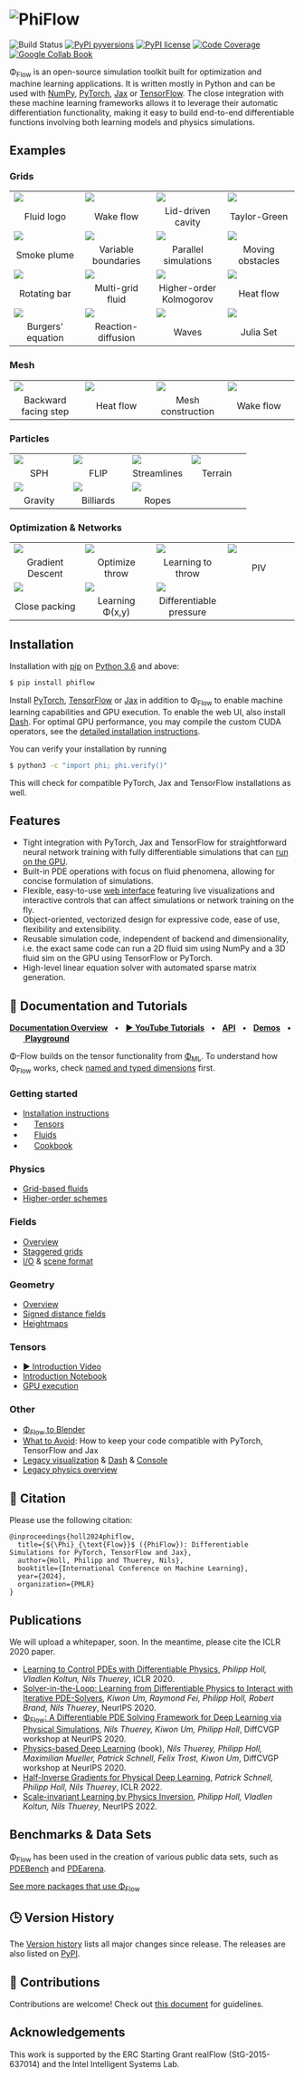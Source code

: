 # ![PhiFlow](docs/figures/Logo_DallE2_3_layout.png)

![Build Status](https://github.com/tum-pbs/PhiFlow/actions/workflows/unit-tests.yml/badge.svg)
[![PyPI pyversions](https://img.shields.io/pypi/pyversions/phiflow.svg)](https://pypi.org/project/phiflow/)
[![PyPI license](https://img.shields.io/pypi/l/phiflow.svg)](https://pypi.org/project/phiflow/)
[![Code Coverage](https://codecov.io/gh/tum-pbs/PhiFlow/branch/develop/graph/badge.svg)](https://codecov.io/gh/tum-pbs/PhiFlow/branch/develop/)
[![Google Collab Book](https://colab.research.google.com/assets/colab-badge.svg)](https://colab.research.google.com/github/tum-pbs/PhiFlow/blob/develop/docs/Fluids_Tutorial.ipynb)


Φ<sub>Flow</sub> is an open-source simulation toolkit built for optimization and machine learning applications.
It is written mostly in Python and can be used with
[NumPy](https://numpy.org/),
[PyTorch](https://pytorch.org/),
[Jax](https://github.com/google/jax)
or [TensorFlow](https://www.tensorflow.org/).
The close integration with these machine learning frameworks allows it to leverage their automatic differentiation functionality,
making it easy to build end-to-end differentiable functions involving both learning models and physics simulations.


## Examples

### Grids

<table>
    <tbody>
        <tr>
            <td style="width: 25%;"><a href="https://tum-pbs.github.io/PhiFlow/examples/grids/Fluid_Logo.html"><img src="docs/figures/examples/grids/Fluid_Logo.gif"></a></td>
            <td style="width: 25%;"><a href="https://tum-pbs.github.io/PhiFlow/examples/grids/Wake_Flow.html"><img src="docs/figures/examples/grids/Wake_Flow.png"></a></td>
            <td style="width: 25%;"><a href="https://tum-pbs.github.io/PhiFlow/examples/grids/Lid_Driven_Cavity.html"><img src="docs/figures/examples/grids/Lid_Driven_Cavity.png"></a></td>
            <td style="width: 25%;"><a href="https://tum-pbs.github.io/PhiFlow/examples/grids/Taylor_Green.html"><img src="docs/figures/examples/grids/Taylor_Green.jpg"></a></td>
        </tr>
        <tr>
            <td align="center">Fluid logo</td>
            <td align="center">Wake flow</td>
            <td align="center">Lid-driven cavity</td>
            <td align="center">Taylor-Green</td>
        </tr>
        <tr>
            <td style="width: 25%;"><a href="https://tum-pbs.github.io/PhiFlow/examples/grids/Smoke_Plume.html"><img src="docs/figures/examples/grids/Smoke_Plume.png"></a></td>
            <td style="width: 25%;"><a href="https://tum-pbs.github.io/PhiFlow/examples/grids/Variable_Boundaries.html"><img src="docs/figures/examples/grids/Variable_Boundaries.jpg"></a></td>
            <td style="width: 25%;"><a href="https://tum-pbs.github.io/PhiFlow/examples/grids/Batched_Smoke.html"><img src="docs/figures/examples/grids/Batched_Smoke.png"></a></td>
            <td style="width: 25%;"><a href="https://tum-pbs.github.io/PhiFlow/examples/grids/Moving_Obstacles.html"><img src="docs/figures/examples/grids/Moving_Obstacles.png"></a></td>
        </tr>
        <tr>
            <td align="center">Smoke plume</td>
            <td align="center">Variable boundaries</td>
            <td align="center">Parallel simulations</td>
            <td align="center">Moving obstacles</td>
        </tr>
        <tr>
            <td style="width: 25%;"><a href="https://tum-pbs.github.io/PhiFlow/examples/grids/Rotating_Bar.html"><img src="docs/figures/examples/grids/Rotating_Bar.jpg"></a></td>
            <td style="width: 25%;"><a href="https://tum-pbs.github.io/PhiFlow/examples/grids/Multi_Grid_Fluid.html"><img src="docs/figures/examples/grids/Multi_Grid_Fluid.jpg"></a></td>
            <td style="width: 25%;"><a href="https://tum-pbs.github.io/PhiFlow/examples/grids/Higher_order_Kolmogorov.html"><img src="docs/figures/examples/grids/Higher_order_Kolmogorov.jpg"></a></td>
            <td style="width: 25%;"><a href="https://tum-pbs.github.io/PhiFlow/examples/grids/Heat_Flow.html"><img src="docs/figures/examples/grids/Heat_Flow.png"></a></td>
        </tr>
        <tr>
            <td align="center">Rotating bar</td>
            <td align="center">Multi-grid fluid</td>
            <td align="center">Higher-order Kolmogorov</td>
            <td align="center">Heat flow</td>
        </tr>
        <tr>
            <td style="width: 25%;"><a href="https://tum-pbs.github.io/PhiFlow/examples/grids/Burgers.html"><img src="docs/figures/examples/grids/Burgers.png"></a></td>
            <td style="width: 25%;"><a href="https://tum-pbs.github.io/PhiFlow/examples/grids/Reaction_Diffusion.html"><img src="docs/figures/examples/grids/Reaction_Diffusion.png"></a></td>
            <td style="width: 25%;"><a href="https://tum-pbs.github.io/PhiFlow/examples/grids/Waves.html"><img src="docs/figures/examples/grids/Waves.png"></a></td>
            <td style="width: 25%;"><a href="https://tum-pbs.github.io/PhiFlow/examples/grids/Julia_Set.html"><img src="docs/figures/examples/grids/Julia_Set.png"></a></td>
        </tr>
        <tr>
            <td align="center">Burgers' equation</td>
            <td align="center">Reaction-diffusion</td>
            <td align="center">Waves</td>
            <td align="center">Julia Set</td>
        </tr>
    </tbody>
</table>

### Mesh

<table>
    <tbody>
        <tr>
            <td style="width: 25%;"><a href="https://tum-pbs.github.io/PhiFlow/examples/mesh/FVM_BackStep.html"><img src="docs/figures/examples/mesh/FVM_BackStep.png"></a></td>
            <td style="width: 25%;"><a href="https://tum-pbs.github.io/PhiFlow/examples/mesh/FVM_Heat.html"><img src="docs/figures/examples/mesh/FVM_Heat.png"></a></td>
            <td style="width: 25%;"><a href="https://tum-pbs.github.io/PhiFlow/examples/mesh/Build_Mesh.html"><img src="docs/figures/examples/mesh/Build_Mesh.png"></a></td>
            <td style="width: 25%;"><a href="https://tum-pbs.github.io/PhiFlow/examples/mesh/FVM_Cylinder_GMsh.html"><img src="docs/figures/examples/mesh/FVM_Cylinder_GMsh.png"></a></td>
        </tr>
        <tr>
            <td align="center">Backward facing step</td>
            <td align="center">Heat flow</td>
            <td align="center">Mesh construction</td>
            <td align="center">Wake flow</td>
        </tr>
    </tbody>
</table>



### Particles

<table>
    <tbody>
        <tr>
            <td style="width: 25%;"><a href="https://tum-pbs.github.io/PhiFlow/examples/particles/SPH.html"><img src="docs/figures/examples/particles/SPH.jpg"></a></td>
            <td style="width: 25%;"><a href="https://tum-pbs.github.io/PhiFlow/examples/particles/FLIP.html"><img src="docs/figures/examples/particles/FLIP.png"></a></td>
            <td style="width: 25%;"><a href="https://tum-pbs.github.io/PhiFlow/examples/particles/Streamlines.html"><img src="docs/figures/examples/particles/Streamlines.jpg"></a></td>
            <td style="width: 25%;"><a href="https://tum-pbs.github.io/PhiFlow/examples/particles/Terrain.html"><img src="docs/figures/examples/particles/Terrain.jpg"></a></td>
        </tr>
        <tr>
            <td align="center">SPH</td>
            <td align="center">FLIP</td>
            <td align="center">Streamlines</td>
            <td align="center">Terrain</td>
        </tr>
        <tr>
            <td style="width: 25%;"><a href="https://tum-pbs.github.io/PhiFlow/examples/particles/Gravity.html"><img src="docs/figures/examples/particles/Gravity.jpg"></a></td>
            <td style="width: 25%;"><a href="https://tum-pbs.github.io/PhiFlow/examples/particles/Billiards.html"><img src="docs/figures/examples/particles/Billiards.png"></a></td>
            <td style="width: 25%;"><a href="https://tum-pbs.github.io/PhiFlow/examples/particles/Ropes.html"><img src="docs/figures/examples/particles/Ropes.png"></a></td>
        </tr>
        <tr>
            <td align="center">Gravity</td>
            <td align="center">Billiards</td>
            <td align="center">Ropes</td>
        </tr>
    </tbody>
</table>

### Optimization & Networks

<table>
    <tbody>
        <tr>
            <td style="width: 25%;"><a href="https://tum-pbs.github.io/PhiFlow/examples/optim/Gradient_Descent.html"><img src="docs/figures/examples/optim/Gradient_Descent.png"></a></td>
            <td style="width: 25%;"><a href="https://tum-pbs.github.io/PhiFlow/examples/optim/Optimize_Throw.html"><img src="docs/figures/examples/optim/Optimize_Throw.png"></a></td>
            <td style="width: 25%;"><a href="https://tum-pbs.github.io/PhiFlow/examples/optim/Learn_Throw.html"><img src="docs/figures/examples/optim/Learn_Throw.jpg"></a></td>
            <td style="width: 25%;"><a href="https://tum-pbs.github.io/PhiFlow/examples/optim/PIV.html"><img src="docs/figures/examples/optim/PIV.jpg"></a></td>
        </tr>
        <tr>
            <td align="center">Gradient Descent</td>
            <td align="center">Optimize throw</td>
            <td align="center">Learning to throw</td>
            <td align="center">PIV</td>
        </tr>
        <tr>
            <td style="width: 25%;"><a href="https://tum-pbs.github.io/PhiFlow/examples/optim/Close_Packing.html"><img src="docs/figures/examples/optim/Close_Packing.png"></a></td>
            <td style="width: 25%;"><a href="https://tum-pbs.github.io/PhiFlow/examples/optim/Learn_Potential.html"><img src="docs/figures/examples/optim/Learn_Potential.png"></a></td>
            <td style="width: 25%;"><a href="https://tum-pbs.github.io/PhiFlow/examples/optim/Differentiable_Pressure.html"><img src="docs/figures/examples/optim/Differentiable_Pressure.jpg"></a></td>
        </tr>
        <tr>
            <td align="center">Close packing</td>
            <td align="center">Learning Φ(x,y)</td>
            <td align="center">Differentiable pressure</td>
        </tr>
    </tbody>
</table>


## Installation

Installation with [pip](https://pypi.org/project/pip/) on [Python 3.6](https://www.python.org/downloads/) and above:
``` bash
$ pip install phiflow
```
Install [PyTorch](https://pytorch.org/), [TensorFlow](https://www.tensorflow.org/install) or [Jax](https://github.com/google/jax#installation) in addition to Φ<sub>Flow</sub> to enable machine learning capabilities and GPU execution.
To enable the web UI, also install [Dash](https://pypi.org/project/dash/).
For optimal GPU performance, you may compile the custom CUDA operators, see the [detailed installation instructions](https://tum-pbs.github.io/PhiFlow/Installation_Instructions.html).

You can verify your installation by running
```bash
$ python3 -c "import phi; phi.verify()"
```
This will check for compatible PyTorch, Jax and TensorFlow installations as well.


## Features

* Tight integration with PyTorch, Jax and TensorFlow for straightforward neural network training with fully differentiable simulations that can [run on the GPU](https://tum-pbs.github.io/PhiFlow/GPU_Execution.html#enabling-gpu-execution).
* Built-in PDE operations with focus on fluid phenomena, allowing for concise formulation of simulations.
* Flexible, easy-to-use [web interface](https://tum-pbs.github.io/PhiFlow/Web_Interface.html) featuring live visualizations and interactive controls that can affect simulations or network training on the fly.
* Object-oriented, vectorized design for expressive code, ease of use, flexibility and extensibility.
* Reusable simulation code, independent of backend and dimensionality, i.e. the exact same code can run a 2D fluid sim using NumPy and a 3D fluid sim on the GPU using TensorFlow or PyTorch.
* High-level linear equation solver with automated sparse matrix generation.


## 📖 Documentation and Tutorials
[**Documentation Overview**](https://tum-pbs.github.io/PhiFlow/)
&nbsp; • &nbsp; [**▶ YouTube Tutorials**](https://www.youtube.com/playlist?list=PLYLhRkuWBmZ5R6hYzusA2JBIUPFEE755O)
&nbsp; • &nbsp; [**API**](https://tum-pbs.github.io/PhiFlow/phi/)
&nbsp; • &nbsp; [**Demos**](https://github.com/tum-pbs/PhiFlow/tree/master/demos)
&nbsp; • &nbsp; [<img src="https://www.tensorflow.org/images/colab_logo_32px.png" height=16> **Playground**](https://colab.research.google.com/drive/1zBlQbmNguRt-Vt332YvdTqlV4DBcus2S#offline=true&sandboxMode=true)

Φ-Flow builds on the tensor functionality from [Φ<sub>ML</sub>](https://github.com/tum-pbs/PhiML).
To understand how Φ<sub>Flow</sub> works, check [named and typed dimensions](https://tum-pbs.github.io/PhiML/Introduction.html) first.

### Getting started

* [Installation instructions](https://tum-pbs.github.io/PhiFlow/Installation_Instructions.html)
* [<img src="https://www.tensorflow.org/images/colab_logo_32px.png" height=16>](https://colab.research.google.com/github/tum-pbs/PhiFlow/blob/develop/docs/Math_Introduction.ipynb) [Tensors](https://tum-pbs.github.io/PhiFlow/Math_Introduction.html)
* [<img src="https://www.tensorflow.org/images/colab_logo_32px.png" height=16>](https://colab.research.google.com/github/tum-pbs/PhiFlow/blob/develop/docs/Fluids_Tutorial.ipynb) [Fluids](https://tum-pbs.github.io/PhiFlow/Fluids_Tutorial.html)
* [<img src="https://www.tensorflow.org/images/colab_logo_32px.png" height=16>](https://colab.research.google.com/github/tum-pbs/PhiFlow/blob/develop/docs/Cookbook.ipynb) [Cookbook](https://tum-pbs.github.io/PhiFlow/Cookbook.html)

### Physics

* [Grid-based fluids](https://tum-pbs.github.io/PhiFlow/Fluid_Simulation.html)
* [Higher-order schemes](https://tum-pbs.github.io/PhiFlow/Taylor_Green_Comparison.html)

### Fields

* [Overview](https://tum-pbs.github.io/PhiFlow/Fields.html)
* [Staggered grids](https://tum-pbs.github.io/PhiFlow/Staggered_Grids.html)
* [I/O](https://tum-pbs.github.io/PhiFlow/Reading_and_Writing_Data.html) & [scene format](https://tum-pbs.github.io/PhiFlow/Scene_Format_Specification.html)

### Geometry

* [Overview](https://tum-pbs.github.io/PhiFlow/Geometry.html)
* [Signed distance fields](https://tum-pbs.github.io/PhiFlow/SDF.html)
* [Heightmaps](https://tum-pbs.github.io/PhiFlow/Heightmaps.html)

### Tensors

* [▶️ Introduction Video](https://youtu.be/4nYwL8ZZDK8)
* [Introduction Notebook](Math_Introduction.html)
* [GPU execution](https://tum-pbs.github.io/PhiFlow/GPU_Execution.html#enabling-gpu-execution)

### Other

* [Φ<sub>Flow</sub> to Blender](https://github.com/intergalactic-mammoth/phiflow2blender) 
* [What to Avoid](https://tum-pbs.github.io/PhiFlow/Known_Issues.html): How to keep your code compatible with PyTorch, TensorFlow and Jax
* [Legacy visualization](https://tum-pbs.github.io/PhiFlow/Visualization.html) & [Dash](https://tum-pbs.github.io/PhiFlow/Web_Interface.html) & [Console](https://tum-pbs.github.io/PhiFlow/ConsoleUI.html)
* [Legacy physics overview](https://tum-pbs.github.io/PhiFlow/Physics.html)


## 📄 Citation

Please use the following citation:

```
@inproceedings{holl2024phiflow,
  title={${\Phi}_{\text{Flow}}$ ({PhiFlow}): Differentiable Simulations for PyTorch, TensorFlow and Jax},
  author={Holl, Philipp and Thuerey, Nils},
  booktitle={International Conference on Machine Learning},
  year={2024},
  organization={PMLR}
}
```

## Publications

We will upload a whitepaper, soon.
In the meantime, please cite the ICLR 2020 paper.

* [Learning to Control PDEs with Differentiable Physics](https://ge.in.tum.de/publications/2020-iclr-holl/), *Philipp Holl, Vladlen Koltun, Nils Thuerey*, ICLR 2020.
* [Solver-in-the-Loop: Learning from Differentiable Physics to Interact with Iterative PDE-Solvers](https://arxiv.org/abs/2007.00016), *Kiwon Um, Raymond Fei, Philipp Holl, Robert Brand, Nils Thuerey*, NeurIPS 2020.
* [Φ<sub>Flow</sub>: A Differentiable PDE Solving Framework for Deep Learning via Physical Simulations](https://montrealrobotics.ca/diffcvgp/), *Nils Thuerey, Kiwon Um, Philipp Holl*, DiffCVGP workshop at NeurIPS 2020.
* [Physics-based Deep Learning](https://physicsbaseddeeplearning.org/intro.html) (book), *Nils Thuerey, Philipp Holl, Maximilian Mueller, Patrick Schnell, Felix Trost, Kiwon Um*, DiffCVGP workshop at NeurIPS 2020.
* [Half-Inverse Gradients for Physical Deep Learning](https://arxiv.org/abs/2203.10131), *Patrick Schnell, Philipp Holl, Nils Thuerey*, ICLR 2022.
* [Scale-invariant Learning by Physics Inversion](https://arxiv.org/abs/2109.15048), *Philipp Holl, Vladlen Koltun, Nils Thuerey*, NeurIPS 2022.


## Benchmarks & Data Sets

Φ<sub>Flow</sub> has been used in the creation of various public data sets, such as
[PDEBench](https://github.com/pdebench/PDEBench) and [PDEarena](https://microsoft.github.io/pdearena/).

[See more packages that use Φ<sub>Flow</sub>](https://github.com/tum-pbs/PhiFlow/network/dependents)

## 🕒 Version History

The [Version history](https://github.com/tum-pbs/PhiFlow/releases) lists all major changes since release.
The releases are also listed on [PyPI](https://pypi.org/project/phiflow/).

## 👥 Contributions

Contributions are welcome! Check out [this document](CONTRIBUTING.md) for guidelines.

## Acknowledgements

This work is supported by the ERC Starting Grant realFlow (StG-2015-637014) and the Intel Intelligent Systems Lab.
